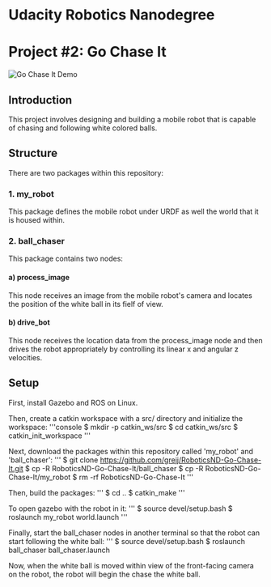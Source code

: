 # Udacity Robotics Nanodegree
# Project #2: Go Chase It
![Go Chase It Demo](demo.gif)

## Introduction
This project involves designing and building a mobile robot that is capable of chasing and following white colored balls.

## Structure
There are two packages within this repository:

### 1. my_robot
This package defines the mobile robot under URDF as well the world that it is housed within.

### 2. ball_chaser
This package contains two nodes:

#### a) process_image
This node receives an image from the mobile robot's camera and locates the position of the white ball in its fielf of view.

#### b) drive_bot
This node receives the location data from the process_image node and then drives the robot appropriately by controlling its linear x and angular z velocities.

## Setup
First, install Gazebo and ROS on Linux.

Then, create a catkin workspace with a src/ directory and initialize the workspace:
'''console
$ mkdir -p catkin_ws/src
$ cd catkin_ws/src
$ catkin_init_workspace
'''

Next, download the packages within this repository called 'my_robot' and 'ball_chaser':
'''
$ git clone https://github.com/grejj/RoboticsND-Go-Chase-It.git
$ cp -R RoboticsND-Go-Chase-It/ball_chaser
$ cp -R RoboticsND-Go-Chase-It/my_robot
$ rm -rf RoboticsND-Go-Chase-It
'''

Then, build the packages:
'''
$ cd ..
$ catkin_make
'''

To open gazebo with the robot in it:
'''
$ source devel/setup.bash
$ roslaunch my_robot world.launch
'''

Finally, start the ball_chaser nodes in another terminal so that the robot can start following the white ball:
'''
$ source devel/setup.bash
$ roslaunch ball_chaser ball_chaser.launch

Now, when the white ball is moved within view of the front-facing camera on the robot, the robot will begin the chase the white ball.
